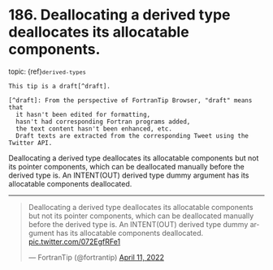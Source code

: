 # <span class='text-muted'>186.</span> Deallocating a derived type deallocates its allocatable components.

<span style='font-size: small;' class='text-muted'>topic: {ref}`derived-types`</span>

```{note}
This tip is a draft[^draft].

[^draft]: From the perspective of FortranTip Browser, "draft" means that
  it hasn't been edited for formatting,
  hasn't had corresponding Fortran programs added,
  the text content hasn't been enhanced, etc.
  Draft texts are extracted from the corresponding Tweet using the Twitter API.
```

Deallocating a derived type deallocates its allocatable components but not its pointer components, which can be deallocated manually before the derived type is. An INTENT(OUT) derived type dummy argument has its allocatable components deallocated.


---

<blockquote class="twitter-tweet"><p lang="en" dir="ltr">Deallocating a derived type deallocates its allocatable components but not its pointer components, which can be deallocated manually before the derived type is. An INTENT(OUT) derived type dummy argument has its allocatable components deallocated. <a href="https://t.co/072EgfRFe1">pic.twitter.com/072EgfRFe1</a></p>&mdash; FortranTip (@fortrantip) <a href="https://twitter.com/fortrantip/status/1513501493382496259?ref_src=twsrc%5Etfw">April 11, 2022</a></blockquote><script async src="https://platform.twitter.com/widgets.js" charset="utf-8"></script>